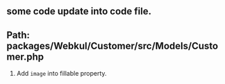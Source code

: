 ## some code update into code file.

## Path: packages/Webkul/Customer/src/Models/Customer.php

1. Add `image` into fillable property.